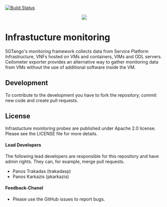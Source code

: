 [![Build Status](http://jenkins.sonata-nfv.eu/buildStatus/icon?job=tng-monitor-infra/master)](http://jenkins.sonata-nfv.eu/job/tng-monitor-infra/master) 
<p align="center"><img src="https://github.com/sonata-nfv/son-monitor/wiki/images/sonata-5gtango-logo-500px.png" /></p>


# Infrastucture monitoring
5GTango's monitoring framework collects data from Service Platform Infrastructure, VNFs hosted on VMs and containers, VIMs and ODL servers. Ceilometer exporter provides an alternative way to gather monitoring data from VMs without the use of additional software inside the VM.


## Development
To contribute to the development you have to fork the repository, commit new code and create pull requests.

## License
Infrastucture monitoring probes are published under Apache 2.0 license. Please see the LICENSE file for more details.


#### Lead Developers
The following lead developers are responsible for this repository and have admin rights. They can, for example, merge pull requests.

 * Panos Trakadas  (trakadasp)
 * Panos Karkazis  (pkarkazis)

####  Feedback-Chanel
* Please use the GitHub issues to report bugs.